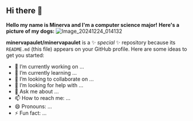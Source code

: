 ## Hi there 👋
**Hello my name is Minerva and I'm a computer science major!**
**Here's a picture of my dogs:**
![Image_20241224_014132](https://github.com/user-attachments/assets/74bcbcb7-3652-4bfc-9b88-f6a1adc4a075)


**minervapaulet/minervapaulet** is a ✨ _special_ ✨ repository because its `README.md` (this file) appears on your GitHub profile.
Here are some ideas to get you started:

- 🔭 I’m currently working on ...
- 🌱 I’m currently learning ...
- 👯 I’m looking to collaborate on ...
- 🤔 I’m looking for help with ...
- 💬 Ask me about ...
- 📫 How to reach me: ...
- 😄 Pronouns: ...
- ⚡ Fun fact: ...
